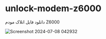 # unlock-modem-z6000
دانلود فایل انلاک مودم Z6000

![Screenshot 2024-07-08 042932](https://github.com/darkzed-dev/unlock-modem-z6000/assets/99972565/b779f324-4dae-44a0-8aad-7a7c5cf92312)
